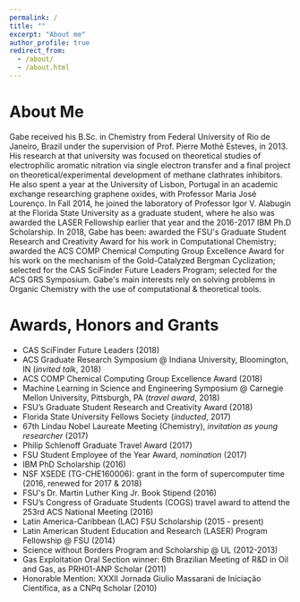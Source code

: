 ```yaml
---
permalink: /
title: ""
excerpt: "About me"
author_profile: true
redirect_from: 
  - /about/
  - /about.html
---
```


# About Me
Gabe received his B.Sc. in Chemistry from Federal University of Rio de Janeiro, Brazil under the supervision of Prof. Pierre Mothè Esteves, in 2013. His research at that university was focused on theoretical studies of electrophilic aromatic nitration via single electron transfer and a final project on theoretical/experimental development of methane clathrates inhibitors. He also spent a year at the University of Lisbon, Portugal in an academic exchange researching graphene oxides, with Professor Maria José Lourenço. In Fall 2014, he joined the laboratory of Professor Igor V. Alabugin at the Florida State University as a graduate student, where he also was awarded the LASER Fellowship earlier that year and the 2016-2017 IBM Ph.D Scholarship. In 2018, Gabe has been: awarded the FSU's Graduate Student Research and Creativity Award for his work in Computational Chemistry; awarded the ACS COMP Chemical Computing Group Excellence Award for his work on the mechanism of the Gold-Catalyzed Bergman Cyclization; selected for the CAS SciFinder Future Leaders Program; selected for the ACS GRS Symposium. Gabe's main interests rely on solving problems in Organic Chemistry with the use of computational & theoretical tools.

# Awards, Honors and Grants
+ CAS SciFinder Future Leaders (2018)
+ ACS Graduate Research Symposium @ Indiana University, Bloomington, IN (_invited talk_, 2018)
+ ACS COMP Chemical Computing Group Excellence Award (2018)
+ Machine Learning in Science and Engineering Symposium @ Carnegie Mellon University, Pittsburgh, PA (_travel award_, 2018)
+ FSU’s Graduate Student Research and Creativity Award (2018)
+ Florida State University Fellows Society (_inducted_, 2017)
+ 67th Lindau Nobel Laureate Meeting (Chemistry), _invitation as young researcher_ (2017)
+ Philip Schlenoff Graduate Travel Award (2017)
+ FSU Student Employee of the Year Award, _nomination_ (2017)
+ IBM PhD Scholarship (2016)
+ NSF XSEDE (TG-CHE160006): grant in the form of supercomputer time (2016, renewed for 2017 & 2018)
+ FSU's Dr. Martin Luther King Jr. Book Stipend (2016)
+ FSU’s Congress of Graduate Students (COGS) travel award to attend the 253rd ACS National Meeting (2016)
+ Latin America-Caribbean (LAC) FSU Scholarship (2015 - present)
+ Latin American Student Education and Research (LASER) Program Fellowship @ FSU (2014)
+ Science without Borders Program and Scholarship @ UL (2012-2013)
+ Gas Exploitation Oral Section winner: 6th Brazilian Meeting of R&D in Oil and Gas, as PRH01-ANP Scholar (2011)
+ Honorable Mention: XXXII Jornada Giulio Massarani de Iniciação Científica, as a CNPq Scholar (2010)
